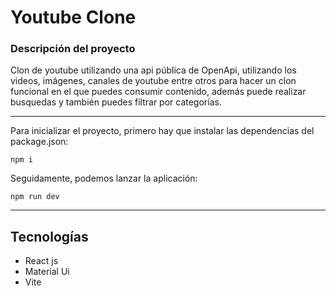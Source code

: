 # Youtube Clone

### Descripción del proyecto

Clon de youtube utilizando una api pública de OpenApi, utilizando los videos, imágenes, canales de youtube entre otros para hacer un clon funcional en el que puedes consumir contenido, además puede realizar busquedas y también puedes filtrar por categorías.

---

Para inicializar el proyecto, primero hay que instalar las dependencias del package.json:

```node
npm i
```

Seguidamente, podemos lanzar la aplicación:

```node
npm run dev
```

---
## Tecnologías
<ul>

<li>React js</li>

<li>Material Ui</li>

<li>Vite</li>

</ul>
